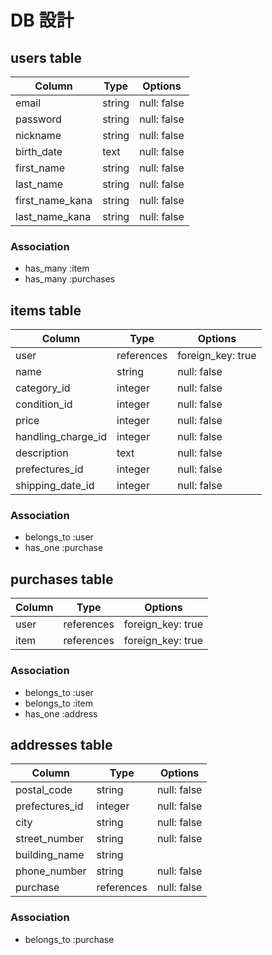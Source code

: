 # DB 設計

## users table

| Column             | Type                | Options           |
|--------------------|---------------------|-------------------|
| email              | string              | null: false       |
| password           | string              | null: false       |
| nickname           | string              | null: false       |
| birth_date         | text                | null: false       |
| first_name         | string              | null: false       |
| last_name          | string              | null: false       |
| first_name_kana    | string              | null: false       |
| last_name_kana     | string              | null: false       |


### Association

* has_many :item
* has_many :purchases

## items table

| Column             | Type       | Options           |
|--------------------|------------|-------------------|
| user               | references | foreign_key: true |
| name               | string     | null: false       |
| category_id        | integer    | null: false       |
| condition_id       | integer    | null: false       |
| price              | integer    | null: false       |
| handling_charge_id | integer    | null: false       |
| description        | text       | null: false       |
| prefectures_id     | integer    | null: false       |
| shipping_date_id   | integer    | null: false       |


### Association

- belongs_to :user
- has_one :purchase

## purchases table

| Column      | Type       | Options           |
|-------------|------------|-------------------|
| user        | references | foreign_key: true |
| item        | references | foreign_key: true |

### Association

- belongs_to :user
- belongs_to :item
- has_one :address

## addresses table

| Column          | Type       | Options           |
|-----------------|------------|-------------------|
| postal_code     | string     | null: false       |
| prefectures_id  | integer    | null: false       |
| city            | string     | null: false       |
| street_number   | string     | null: false       |
| building_name   | string     |                   |
| phone_number    | string     | null: false       |
| purchase        | references | null: false       |

### Association

- belongs_to :purchase

